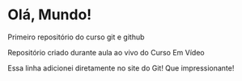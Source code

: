 # Olá, Mundo!
 Primeiro repositório do curso git e github

 Repositório criado durante aula ao vivo do Curso Em Vídeo
 
 Essa linha adicionei diretamente no site do Git! Que impressionante!
